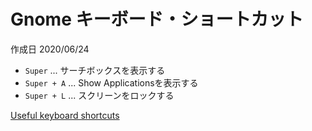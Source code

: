 # Gnome キーボード・ショートカット

作成日 2020/06/24

- `Super` ... サーチボックスを表示する
- `Super + A` ... Show Applicationsを表示する
- `Super + L` ... スクリーンをロックする

[Useful keyboard shortcuts](https://help.ubuntu.com/stable/ubuntu-help/shell-keyboard-shortcuts.html.en)
